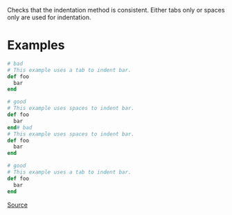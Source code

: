 
Checks that the indentation method is consistent.
Either tabs only or spaces only are used for indentation.

# Examples

```ruby
# bad
# This example uses a tab to indent bar.
def foo
  bar
end

# good
# This example uses spaces to indent bar.
def foo
  bar
end# bad
# This example uses spaces to indent bar.
def foo
  bar
end

# good
# This example uses a tab to indent bar.
def foo
  bar
end
```

[Source](http://www.rubydoc.info/gems/rubocop/RuboCop/Cop/Layout/IndentationStyle)
